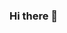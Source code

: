 ### Hi there 👋

<!--
**0x2142/0x2142** is a ✨ _special_ ✨ repository because its `README.md` (this file) appears on your GitHub profile.

# Recent Blog Posts: 

<!-- BLOG-POST-LIST:START -->
<!-- BLOG-POST-LIST:END -->
